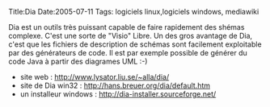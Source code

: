 Title:Dia
Date:2005-07-11
Tags: logiciels linux,logiciels windows,  mediawiki

Dia est un outils très puissant capable de faire rapidement des shémas
complexe. C'est une sorte de "Visio" Libre. Un des gros avantage de Dia,
c'est que les fichiers de description de schémas sont facilement
exploitable par des générateurs de code. Il est par exemple possible de
générer du code Java à partir des diagrames UML :-)

-   site web : <http://www.lysator.liu.se/~alla/dia/>
-   site de Dia win32 : <http://hans.breuer.org/dia/default.htm>
-   un installeur windows : <http://dia-installer.sourceforge.net/>

